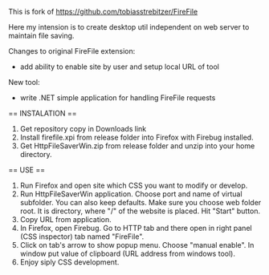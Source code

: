 This is fork of https://github.com/tobiasstrebitzer/FireFile

Here my intension is to create desktop util independent on web server to maintain file saving.

Changes to original FireFile extension:
* add ability to enable site by user and setup local URL of tool

New tool:
* write .NET simple application for handling FireFile requests 


== INSTALATION ==

1) Get repository copy in Downloads link
2) Install firefile.xpi from release folder into Firefox with Firebug installed.
3) Get HttpFileSaverWin.zip from release folder and unzip into your home directory.

== USE ==

1) Run Firefox and open site which CSS you want to modify or develop.
2) Run HttpFileSaverWin application. Choose port and name of virtual subfolder. You can also keep defaults. Make sure you choose web folder root. It is directory, where "/" of the website is placed. Hit "Start" button.
3) Copy URL from application.
4) In Firefox, open Firebug. Go to HTTP tab and there open in right panel (CSS inspector) tab named "FireFile".
5) Click on tab's arrow to show popup menu. Choose "manual enable". In window put value of clipboard (URL address from windows tool).
6) Enjoy siply CSS development.




